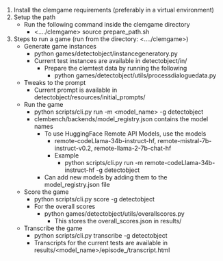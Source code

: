 1. Install the clemgame requirements (preferably in a virtual environment)
2. Setup the path
     * Run the following command inside the clemgame directory
        * <..../clemgame> source prepare_path.sh
3. Steps to run a game (run from the directory: <..../clemgame>)
     * Generate game instances
        * python games/detectobject/instancegeneratory.py
        * Current test instances are available in detectobject/in/
          * Prepare the clemtest data by running the following
            * python games/detectobject/utils/processdialoguedata.py
     * Tweaks to the prompt
        * Current prompt is available in detectobject/resources/initial_prompts/
     * Run the game
        * python scripts/cli.py run -m <model_name> -g detectobject
        * clembench/backends/model_registry.json contains the model names
            * To use HuggingFace Remote API Models, use the models
                * remote-codeLlama-34b-instruct-hf, remote-mistral-7b-instruct-v0.2, remote-llama-2-7b-chat-hf
                * Example
                    * python scripts/cli.py run -m remote-codeLlama-34b-instruct-hf -g detectobject
            * Can add new models by adding them to the model_registry.json file
     * Score the game
        * python scripts/cli.py score -g detectobject
        * For the overall scores
          * python games/detectobject/utils/overallscores.py
            * This stores the overall_scores.json in results/  
     * Transcribe the game
        * python scripts/cli.py transcribe -g detectobject
        * Transcripts for the current tests are available in results/<model_name>/episode_<num>/transcript.html